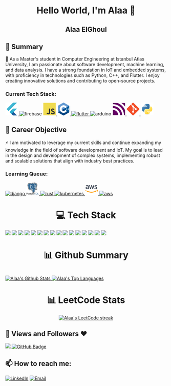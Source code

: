 <h1 align="center">Hello World, I'm Alaa 👋</h1>
<h2 align="center">Alaa ElGhoul</h2>

<h2>💫 Summary</h2>
🌱 As a Master's student in Computer Engineering at Istanbul Atlas University, I am passionate about software development, machine learning, and data analysis. I have a strong foundation in IoT and embedded systems, with proficiency in technologies such as Python, C++, and Flutter. I enjoy creating innovative solutions and contributing to open-source projects.<br/>

<h3 align="left">Current Tech Stack:</h3>
<p align="left"> 
  <a href="https://flutter.dev/" target="_blank" rel="noreferrer"> <img src="https://raw.githubusercontent.com/devicons/devicon/master/icons/flutter/flutter-original.svg" alt="flutter" width="40" height="40"/> </a
   <a href="https://firebase.google.com/" target="_blank" rel="noreferrer"> <img src="https://www.vectorlogo.zone/logos/firebase/firebase-icon.svg" alt="firebase" width="40" height="40"/> </a>  </a> 
   <a href="https://developer.mozilla.org/en-US/docs/Web/JavaScript" target="_blank" rel="noreferrer"> <img src="https://raw.githubusercontent.com/devicons/devicon/master/icons/javascript/javascript-original.svg" alt="javascript" width="40" height="40"/>
  <a href="https://www.cplusplus.com/" target="_blank" rel="noreferrer"> <img src="https://raw.githubusercontent.com/devicons/devicon/master/icons/cplusplus/cplusplus-original.svg" alt="cplusplus" width="40" height="40"/> </a>
     <a href="https://flutter.dev/" target="_blank" rel="noreferrer"> <img src="https://cdn.platformio.org/images/platformio-logo-xs.fd6e881d.png" alt="flutter" width="40" height="40"/> </a
  <a href="https://soliditylang.org/" target="_blank" rel="noreferrer"> <img src="https://github.com/miguelsolorio/vscode-symbols/blob/main/src/icons/files/solidity.svg" alt="arduino" width="40" height="40"/> </a>
  <a href="https://mqtt.org/" target="_blank" rel="noreferrer"> <img src="https://raw.githubusercontent.com/walkxcode/dashboard-icons/main/svg/mqtt.svg" alt="mqtt" width="40" height="40"/> </a>
  <a href="https://git-scm.com/" target="_blank" rel="noreferrer"> <img src="https://raw.githubusercontent.com/devicons/devicon/master/icons/git/git-original.svg" alt="git" width="40" height="40"/> </a>
   <a href="https://www.python.org" target="_blank" rel="noreferrer"> <img src="https://raw.githubusercontent.com/devicons/devicon/master/icons/python/python-original.svg" alt="python" width="40" height="40"/> </a>
</p>

<h2>🔧 Career Objective</h2>
⚡ I am motivated to leverage my current skills and continue expanding my knowledge in the field of software development and IoT. My goal is to lead in the design and development of complex systems, implementing robust and scalable solutions that align with industry best practices.<br/>

<h3 align="left">Learning Queue:</h3>
<p align="left">
  <a href="https://www.djangoproject.com/" target="_blank" rel="noreferrer"> <img src="https://www.vectorlogo.zone/logos/pytorch/pytorch-icon.svg" alt="django" width="40" height="40"/> </a>
  <a href="https://www.postgresql.org/" target="_blank" rel="noreferrer"> <img src="https://raw.githubusercontent.com/devicons/devicon/master/icons/postgresql/postgresql-original-wordmark.svg" alt="postgresql" width="40" height="40"/> </a>
  <a href="https://www.rust-lang.org/" target="_blank" rel="noreferrer"> <img src="https://www.vectorlogo.zone/logos/nestjs/nestjs-icon.svg" alt="rust" width="40" height="40"/> </a>
  <a href="https://kubernetes.io/" target="_blank" rel="noreferrer"> <img src="https://www.vectorlogo.zone/logos/kubernetes/kubernetes-icon.svg" alt="kubernetes" width="40" height="40"/> </a>
  <a href="https://aws.amazon.com/" target="_blank" rel="noreferrer"> <img src="https://raw.githubusercontent.com/devicons/devicon/master/icons/amazonwebservices/amazonwebservices-original-wordmark.svg" alt="aws" width="40" height="40"/> </a>
   <a href="https://aws.amazon.com/" target="_blank" rel="noreferrer"> <img src="https://www.vectorlogo.zone/logos/pocoo_flask/pocoo_flask-icon.svg" alt="aws" width="40" height="40"/> </a>
  
</p>

<h1 align="center">💻 Tech Stack</h1>
<p>
  <code><img width="15%" src="https://www.vectorlogo.zone/logos/flutterio/flutterio-ar21.svg"></code>
  <code><img width="15%" src="https://www.vectorlogo.zone/logos/dartlang/dartlang-ar21.svg"></code>
  <code><img width="15%" src="https://www.vectorlogo.zone/logos/firebase/firebase-ar21.svg"></code>
  <code><img width="15%" src="https://www.vectorlogo.zone/logos/android/android-ar21.svg"></code>
  <code><img width="15%" src="https://www.vectorlogo.zone/logos/arduino/arduino-ar21.svg"></code>
  <code><img width="15%" src="https://www.vectorlogo.zone/logos/javascript/javascript-horizontal.svg"></code>
  <code><img width="15%" src="https://www.vectorlogo.zone/logos/github/github-ar21.svg"></code>
  <code><img width="15%" src="https://www.vectorlogo.zone/logos/visualstudio_code/visualstudio_code-ar21.svg"></code>
  <code><img width="15%" src="https://www.vectorlogo.zone/logos/reactjs/reactjs-ar21.svg"></code>
  <code><img width="15%" src="https://www.vectorlogo.zone/logos/js_redux/js_redux-ar21.svg"></code>
  <code><img width="15%" src="https://www.vectorlogo.zone/logos/python/python-ar21.svg"></code>
  <code><img width="15%" src="https://upload.vectorlogo.zone/logos/mqtt/images/8d554269-27ff-439e-a60b-cacf4943632b.svg"></code>
  <code><img width="15%" src="https://www.vectorlogo.zone/logos/git-scm/git-scm-ar21.svg"></code>
  <code><img width="15%" src="https://www.vectorlogo.zone/logos/tailwindcss/tailwindcss-ar21.svg"></code>
  <code><img width="15%" src="https://www.vectorlogo.zone/logos/graphql/graphql-ar21.svg"></code>
  <code><img width="15%" src="https://www.vectorlogo.zone/logos/npmjs/npmjs-ar21.svg"></code>
  
  
  
  
</p>

<h1 align="center">📊 Github Summary</h1>
<br/>
<a href="https://github.com/AE707">
 <img alt="Alaa's Github Stats" src="https://github-readme-stats.vercel.app/api?username=AE707&show_icons=true&count_private=true&theme=react&hide_border=true&bg_color=0D1117" width="54%"  />
</a>
<a href="https://github.com/AE707">
 <img alt="Alaa's Top Languages" src="https://github-readme-stats.vercel.app/api/top-langs/?username=AE707&langs_count=8&count_private=true&layout=compact&theme=react&hide_border=true&bg_color=0D1117" width="40%"  />
</a>
<br/>

<h1 align="center">📊 LeetCode Stats</h1>
<div align="center">
<p align="center">
    <a href="https://leetcode.com/AE707">
        <img title="🔥 Get streak stats for your profile at git.io/streak-stats" alt="Alaa's LeetCode streak" src="https://leetcard.jacoblin.cool/AE707?theme=dark&font=Syne%20Mono&ext=heatmap"/>
    </a>
</p>
</div>

## 👀 Views and Followers ❤
<a href="https://github.com/AE707">
    <img src="https://komarev.com/ghpvc/?username=AE707">
</a>
<a href="https://github.com/AE707?tab=followers">
<img src="https://img.shields.io/github/followers/AE707?label=Followers&style=social" alt="GitHub Badge">
</a>

<br/>

## 📫 How to reach me:
[![LinkedIn](https://img.shields.io/badge/LinkedIn-%230077B5.svg?logo=linkedin&logoColor=white)](https://linkedin.com/in/alaaelghoul) 
[![Email](https://img.shields.io/badge/Email-D14836?logo=gmail&logoColor=white)](mailto:AE7_07@outlook.com)
